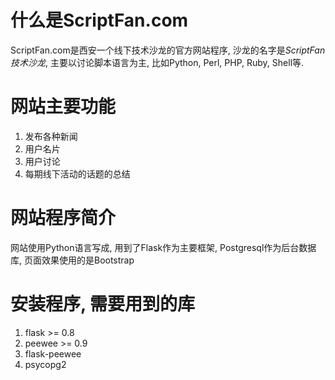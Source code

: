 
什么是ScriptFan.com
===================

ScriptFan.com是西安一个线下技术沙龙的官方网站程序, 沙龙的名字是*ScriptFan技术沙龙*, 主要以讨论脚本语言为主, 比如Python, Perl, PHP, Ruby, Shell等.

网站主要功能
============

1. 发布各种新闻
2. 用户名片
3. 用户讨论
4. 每期线下活动的话题的总结

网站程序简介
============

网站使用Python语言写成, 用到了Flask作为主要框架, Postgresql作为后台数据库, 页面效果使用的是Bootstrap

安装程序, 需要用到的库
======================

1. flask >= 0.8
2. peewee >= 0.9
3. flask-peewee
4. psycopg2
